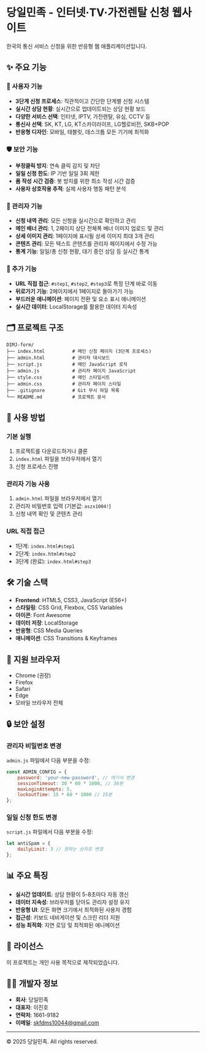 # 당일민족 - 인터넷·TV·가전렌탈 신청 웹사이트

한국의 통신 서비스 신청을 위한 반응형 웹 애플리케이션입니다.

## ✨ 주요 기능

### 🎯 사용자 기능
- **3단계 신청 프로세스**: 직관적이고 간단한 단계별 신청 시스템
- **실시간 상담 현황**: 실시간으로 업데이트되는 상담 현황 보드
- **다양한 서비스 선택**: 인터넷, IPTV, 가전렌탈, 유심, CCTV 등
- **통신사 선택**: SK, KT, LG, KT스카이라이프, LG헬로비전, SKB+POP
- **반응형 디자인**: 모바일, 태블릿, 데스크톱 모든 기기에 최적화

### 🛡️ 보안 기능
- **부정클릭 방지**: 연속 클릭 감지 및 차단
- **일일 신청 한도**: IP 기반 일일 3회 제한
- **폼 작성 시간 검증**: 봇 방지를 위한 최소 작성 시간 검증
- **사용자 상호작용 추적**: 실제 사용자 행동 패턴 분석

### 🎨 관리자 기능
- **신청 내역 관리**: 모든 신청을 실시간으로 확인하고 관리
- **메인 배너 관리**: 1, 2페이지 상단 전체폭 배너 이미지 업로드 및 관리
- **상세 이미지 관리**: 1페이지에 표시될 상세 이미지 최대 3개 관리
- **콘텐츠 관리**: 모든 텍스트 콘텐츠를 관리자 페이지에서 수정 가능
- **통계 기능**: 일일/총 신청 현황, 대기 중인 상담 등 실시간 통계

### 🚀 추가 기능
- **URL 직접 접근**: `#step1`, `#step2`, `#step3`로 특정 단계 바로 이동
- **뒤로가기 기능**: 2페이지에서 1페이지로 돌아가기 가능
- **부드러운 애니메이션**: 페이지 전환 및 요소 표시 애니메이션
- **실시간 데이터**: LocalStorage를 활용한 데이터 지속성

## 🗂️ 프로젝트 구조

```
DIMJ-form/
├── index.html          # 메인 신청 페이지 (3단계 프로세스)
├── admin.html          # 관리자 대시보드
├── script.js           # 메인 JavaScript 로직
├── admin.js            # 관리자 페이지 JavaScript
├── style.css           # 메인 스타일시트
├── admin.css           # 관리자 페이지 스타일
├── .gitignore          # Git 무시 파일 목록
└── README.md           # 프로젝트 문서
```

## 🚀 사용 방법

### 기본 실행
1. 프로젝트를 다운로드하거나 클론
2. `index.html` 파일을 브라우저에서 열기
3. 신청 프로세스 진행

### 관리자 기능 사용
1. `admin.html` 파일을 브라우저에서 열기
2. 관리자 비밀번호 입력 (기본값: `aszx1004!`)
3. 신청 내역 확인 및 콘텐츠 관리

### URL 직접 접근
- 1단계: `index.html#step1`
- 2단계: `index.html#step2`
- 3단계 (완료): `index.html#step3`

## 🛠️ 기술 스택

- **Frontend**: HTML5, CSS3, JavaScript (ES6+)
- **스타일링**: CSS Grid, Flexbox, CSS Variables
- **아이콘**: Font Awesome
- **데이터 저장**: LocalStorage
- **반응형**: CSS Media Queries
- **애니메이션**: CSS Transitions & Keyframes

## 📱 지원 브라우저

- Chrome (권장)
- Firefox
- Safari
- Edge
- 모바일 브라우저 전체

## 🔒 보안 설정

### 관리자 비밀번호 변경
`admin.js` 파일에서 다음 부분을 수정:
```javascript
const ADMIN_CONFIG = {
    password: 'your-new-password', // 여기서 변경
    sessionTimeout: 30 * 60 * 1000, // 30분
    maxLoginAttempts: 5,
    lockoutTime: 15 * 60 * 1000 // 15분
};
```

### 일일 신청 한도 변경
`script.js` 파일에서 다음 부분을 수정:
```javascript
let antiSpam = {
    dailyLimit: 3 // 원하는 숫자로 변경
};
```

## 📊 주요 특징

- **실시간 업데이트**: 상담 현황이 5-8초마다 자동 갱신
- **데이터 지속성**: 브라우저를 닫아도 관리자 설정 유지
- **반응형 UI**: 모든 화면 크기에서 최적화된 사용자 경험
- **접근성**: 키보드 네비게이션 및 스크린 리더 지원
- **성능 최적화**: 지연 로딩 및 최적화된 애니메이션

## 📄 라이선스

이 프로젝트는 개인 사용 목적으로 제작되었습니다.

## 👨‍💻 개발자 정보

- **회사**: 당일민족
- **대표자**: 이진호
- **연락처**: 1661-9182
- **이메일**: skfdms10044@gmail.com

---

© 2025 당일민족. All rights reserved.